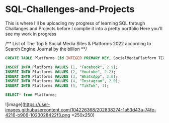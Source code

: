 # SQL-Challenges-and-Projects

This is where I'll be uploading my progress of learning SQL through Challanges and Projects before I complie it into a pretty portfolio
Here you'll see my work in progress



/** List of The Top 5 Social Media Sites & Platforms 2022 according to Search Engine Journal by the billion **/


```sql
CREATE TABLE Platforms (id INTEGER PRIMARY KEY, SocialMediaPlatform TEXT, ActiveUserMAU INTEGER);

INSERT INTO Platforms VALUES (1, "Facebook", 2.9);
INSERT INTO Platforms VALUES (2, "Youtube", 2.2);
INSERT INTO Platforms VALUES (3, "WhatsApp", 2.0);
INSERT INTO Platforms VALUES (4, "Instagram", 2.0);
INSERT INTO Platforms VALUES (5, "TikTok", 1);

SELECT* from Platforms;

```
![image](https://user-images.githubusercontent.com/104226368/202838274-1a53d43a-74fe-4216-b906-1023028422f3.png =250x250)
